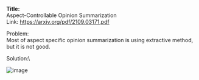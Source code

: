 **Title:**\
Aspect-Controllable Opinion Summarization\
Link: https://arxiv.org/pdf/2109.03171.pdf


Problem:\
Most of aspect specific opinion summarization is using extractive method, but it is not good.

Solution:\

![image](https://user-images.githubusercontent.com/50447179/156676024-47c82f75-55ab-4dd3-ac7f-b0fc2061c4fb.png)
